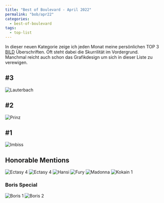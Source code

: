 ```yaml
---
title: "Best of Boulevard - April 2022"
permalink: "bob/apr22"
categories:
  - best-of-boulevard
tags:
  - top-list
---
```


In dieser neuen Kategorie zeige ich jeden Monat meine persönlichen TOP 3 [BILD](https://www.bild.de/) Überschriften.
Oft steht dabei die Skurrilität im Vordergrund.
Manchmal reicht auch schon das Grafikdesign um sich in dieser Liste zu verewigen.


## #3
![Lauterbach](../assets/images/bob/04-2022/lauterbach.jpg)


## #2
![Prinz](../assets/images/bob/04-2022/krone.jpg)


## #1
![Imbiss](../assets/images/bob/04-2022/doner.jpg)


## Honorable Mentions
![Ectasy 4](../assets/images/bob/04-2022/murray.jpg)
![Ectasy 4](../assets/images/bob/04-2022/netflix.jpg)
![Hansi](../assets/images/bob/04-2022/pott.jpg)
![Fury](../assets/images/bob/04-2022/fury.jpg)
![Madonna](../assets/images/bob/04-2022/skandal.jpg)
![Kokain 1](../assets/images/bob/04-2022/stalin.jpg)


### Boris Special
![Boris 1](../assets/images/bob/04-2022/boris1.jpg)
![Boris 2](../assets/images/bob/04-2022/boris2.jpg)

